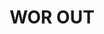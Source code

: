 ---
inv_num: 2020-039
add_credit:
url: 2020-039-worout
title: WOR OUT
year: '2020'
display_year: '2020'
medium: IQDemy Premium UV ink on IKEA MELLTORP  table tops
dims:
pitch:
ps:
live_url:
youtube:
related_code:
subheading:
download:
commission:
related:
layout: things-i-made
---